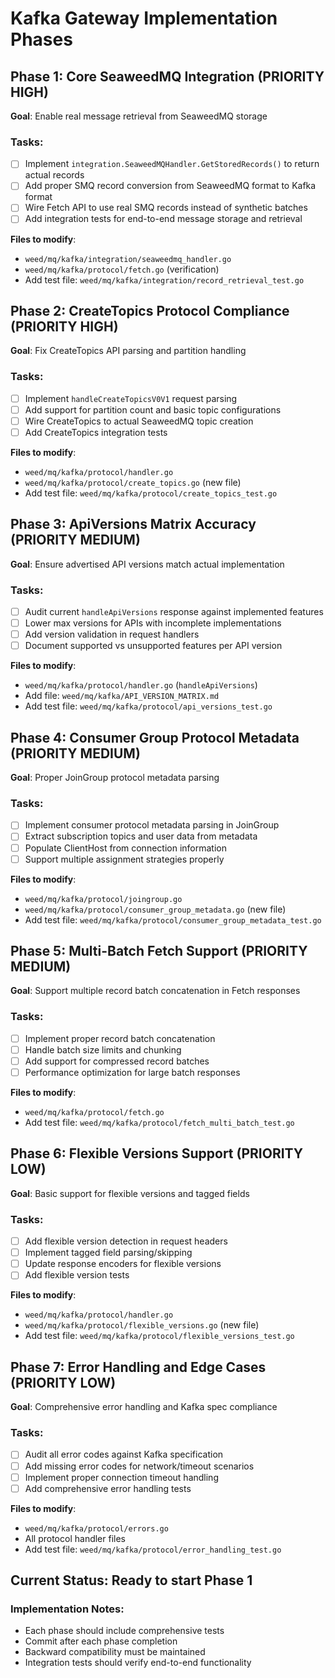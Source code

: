 # Kafka Gateway Implementation Phases

## Phase 1: Core SeaweedMQ Integration (PRIORITY HIGH)
**Goal**: Enable real message retrieval from SeaweedMQ storage

### Tasks:
- [ ] Implement `integration.SeaweedMQHandler.GetStoredRecords()` to return actual records
- [ ] Add proper SMQ record conversion from SeaweedMQ format to Kafka format  
- [ ] Wire Fetch API to use real SMQ records instead of synthetic batches
- [ ] Add integration tests for end-to-end message storage and retrieval

**Files to modify**:
- `weed/mq/kafka/integration/seaweedmq_handler.go`
- `weed/mq/kafka/protocol/fetch.go` (verification)
- Add test file: `weed/mq/kafka/integration/record_retrieval_test.go`

## Phase 2: CreateTopics Protocol Compliance (PRIORITY HIGH)
**Goal**: Fix CreateTopics API parsing and partition handling

### Tasks:
- [ ] Implement `handleCreateTopicsV0V1` request parsing
- [ ] Add support for partition count and basic topic configurations
- [ ] Wire CreateTopics to actual SeaweedMQ topic creation
- [ ] Add CreateTopics integration tests

**Files to modify**:
- `weed/mq/kafka/protocol/handler.go`
- `weed/mq/kafka/protocol/create_topics.go` (new file)
- Add test file: `weed/mq/kafka/protocol/create_topics_test.go`

## Phase 3: ApiVersions Matrix Accuracy (PRIORITY MEDIUM)
**Goal**: Ensure advertised API versions match actual implementation

### Tasks:
- [ ] Audit current `handleApiVersions` response against implemented features
- [ ] Lower max versions for APIs with incomplete implementations
- [ ] Add version validation in request handlers
- [ ] Document supported vs unsupported features per API version

**Files to modify**:
- `weed/mq/kafka/protocol/handler.go` (`handleApiVersions`)
- Add file: `weed/mq/kafka/API_VERSION_MATRIX.md`
- Add test file: `weed/mq/kafka/protocol/api_versions_test.go`

## Phase 4: Consumer Group Protocol Metadata (PRIORITY MEDIUM)
**Goal**: Proper JoinGroup protocol metadata parsing

### Tasks:
- [ ] Implement consumer protocol metadata parsing in JoinGroup
- [ ] Extract subscription topics and user data from metadata
- [ ] Populate ClientHost from connection information
- [ ] Support multiple assignment strategies properly

**Files to modify**:
- `weed/mq/kafka/protocol/joingroup.go`
- `weed/mq/kafka/protocol/consumer_group_metadata.go` (new file)
- Add test file: `weed/mq/kafka/protocol/consumer_group_metadata_test.go`

## Phase 5: Multi-Batch Fetch Support (PRIORITY MEDIUM)
**Goal**: Support multiple record batch concatenation in Fetch responses

### Tasks:
- [ ] Implement proper record batch concatenation
- [ ] Handle batch size limits and chunking
- [ ] Add support for compressed record batches
- [ ] Performance optimization for large batch responses

**Files to modify**:
- `weed/mq/kafka/protocol/fetch.go`
- Add test file: `weed/mq/kafka/protocol/fetch_multi_batch_test.go`

## Phase 6: Flexible Versions Support (PRIORITY LOW)
**Goal**: Basic support for flexible versions and tagged fields

### Tasks:
- [ ] Add flexible version detection in request headers
- [ ] Implement tagged field parsing/skipping
- [ ] Update response encoders for flexible versions
- [ ] Add flexible version tests

**Files to modify**:
- `weed/mq/kafka/protocol/handler.go`
- `weed/mq/kafka/protocol/flexible_versions.go` (new file)
- Add test file: `weed/mq/kafka/protocol/flexible_versions_test.go`

## Phase 7: Error Handling and Edge Cases (PRIORITY LOW)
**Goal**: Comprehensive error handling and Kafka spec compliance

### Tasks:
- [ ] Audit all error codes against Kafka specification
- [ ] Add missing error codes for network/timeout scenarios
- [ ] Implement proper connection timeout handling
- [ ] Add comprehensive error handling tests

**Files to modify**:
- `weed/mq/kafka/protocol/errors.go`
- All protocol handler files
- Add test file: `weed/mq/kafka/protocol/error_handling_test.go`

## Current Status: Ready to start Phase 1

### Implementation Notes:
- Each phase should include comprehensive tests
- Commit after each phase completion
- Backward compatibility must be maintained
- Integration tests should verify end-to-end functionality
